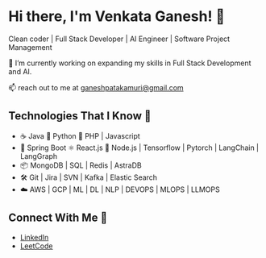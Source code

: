 # Hi there, I'm Venkata Ganesh! 👋

Clean coder | Full Stack Developer | AI Engineer | Software Project Management

🔭 I’m currently working on expanding my skills in Full Stack Development and AI.

📫 reach out to me at ganeshpatakamuri@gmail.com

## Technologies That I Know 🚀
- ☕️ Java 🐍 Python 🐘 PHP | Javascript
- 🚀 Spring Boot ⚛️ React.js 🚀 Node.js | Tensorflow | Pytorch | LangChain | LangGraph
- 📦 MongoDB | SQL | Redis | AstraDB 
- 🛠️ Git | Jira | SVN | Kafka | Elastic Search
- ☁️ AWS | GCP | ML | DL | NLP | DEVOPS | MLOPS | LLMOPS

## Connect With Me 🤝
- [LinkedIn](https://linkedin.com/in/tech-ganesh)
- [LeetCode](https://leetcode.com/ganeshpatakamuri)
